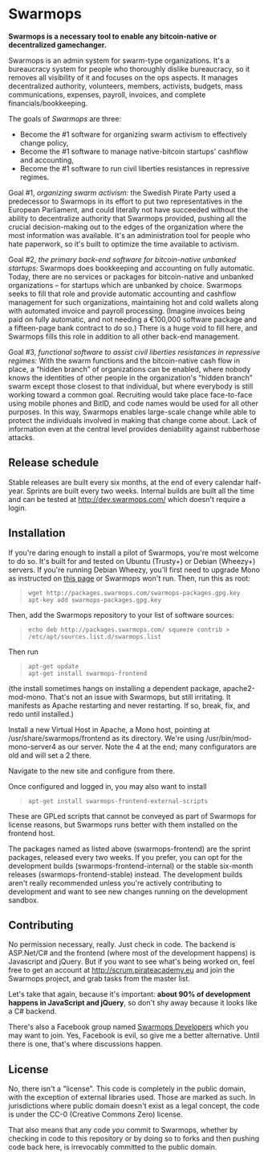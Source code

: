 ﻿Swarmops
========

**Swarmops is a necessary tool to enable any bitcoin-native or decentralized gamechanger.**

Swarmops is an admin system for swarm-type organizations. It's a bureaucracy system for people who thoroughly dislike bureaucracy, so it removes all visibility of it and focuses on the ops aspects. It manages decentralized authority, volunteers, members, activists, budgets, mass communications, expenses, payroll, invoices, and complete financials/bookkeeping.

The goals of _Swarmops_ are three:

* Become the #1 software for organizing swarm activism to effectively change policy,
* Become the #1 software to manage native-bitcoin startups' cashflow and accounting,
* Become the #1 software to run civil liberties resistances in repressive regimes.

Goal #1, _organizing swarm activism:_ the Swedish Pirate Party used a predecessor to Swarmops in its effort to put two representatives in the European Parliament, and could literally not have succeeded without the ability to decentralize authority that Swarmops provided, pushing all the crucial decision-making out to the edges of the organization where the most information was available. It's an administration tool for people who hate paperwork, so it's built to optimize the time available to activism.

Goal #2, _the primary back-end software for bitcoin-native unbanked startups:_ Swarmops does bookkeeping and accounting on fully automatic. Today, there are no services or packages for bitcoin-native and unbanked organizations – for startups which are unbanked by choice. Swarmops seeks to fill that role and provide automatic accounting and cashflow management for such organizations, maintaining hot and cold wallets along with automated invoice and payroll processing. (Imagine invoices being paid on fully automatic, and not needing a €100,000 software package and a fifteen-page bank contract to do so.) There is a huge void to fill here, and Swarmops fills this role in addition to all other back-end management.

Goal #3, _functional software to assist civil liberties resistances in repressive regimes:_ With the swarm functions and the bitcoin-native cash flow in place, a “hidden branch” of organizations can be enabled, where nobody knows the identities of other people in the organization's “hidden branch” swarm except those closest to that individual, but where everybody is still working toward a common goal. Recruiting would take place face-to-face using mobile phones and BitID, and code names would be used for all other purposes. In this way, Swarmops enables large-scale change while able to protect the individuals involved in making that change come about. Lack of information even at the central level provides deniability against rubberhose attacks.

Release schedule
----------------

Stable releases are built every six months, at the end of every calendar half-year. Sprints are built every two weeks. Internal builds are built all the time and can be tested at http://dev.swarmops.com/ which doesn't require a login.

Installation
------------

If you're daring enough to install a pilot of Swarmops, you're most welcome to do so. It's built for and tested on Ubuntu (Trusty+) or Debian (Wheezy+) servers. If you're running Debian Wheezy, you'll first need to upgrade Mono as instructed on [this page](http://www.mono-project.com/docs/getting-started/install/linux/) or Swarmops won't run. Then, run this as root:

> `wget http://packages.swarmops.com/swarmops-packages.gpg.key`  
> `apt-key add swarmops-packages.gpg.key`

Then, add the Swarmops repository to your list of software sources:
> `echo deb http://packages.swarmops.com/ squeeze contrib > /etc/apt/sources.list.d/swarmops.list`

Then run
> `apt-get update`  
> `apt-get install swarmops-frontend`

(the install sometimes hangs on installing a dependent package, apache2-mod-mono. That's not an issue with Swarmops, but still irritating. It manifests as Apache restarting and never restarting. If so, break, fix, and redo until installed.)

Install a new Virtual Host in Apache, a Mono host, pointing at /usr/share/swarmops/frontend as its directory. We're using /usr/bin/mod-mono-server4 as our server. Note the 4 at the end; many configurators are old and will set a 2 there.

Navigate to the new site and configure from there.

Once configured and logged in, you may also want to install

> `apt-get install swarmops-frontend-external-scripts`

These are GPLed scripts that cannot be conveyed as part of Swarmops for license reasons, but Swarmops runs better with them installed on the frontend host.

The packages named as listed above (swarmops-frontend) are the sprint packages, released every two weeks. If you prefer, you can opt for the development builds (swarmops-frontend-internal) or the stable six-month releases (swarmops-frontend-stable) instead. The development builds aren't really recommended unless you're actively contributing to development and want to see new changes running on the development sandbox.

Contributing
------------

No permission necessary, really. Just check in code. The backend is ASP.Net/C# and the frontend (where most of the development happens) is Javascript and jQuery. But if you want to see what's being worked on, feel free to get an account at http://scrum.pirateacademy.eu and join the Swarmops project, and grab tasks from the master list.

Let's take that again, because it's important: **about 90% of development happens in JavaScript and jQuery**, so don't shy away because it looks like a C# backend.

There's also a Facebook group named [Swarmops Developers](https://www.facebook.com/groups/swarmops.developers/) which you may want to join. Yes, Facebook is evil, so give me a better alternative. Until there is one, that's where discussions happen.

License
-------

No, there isn't a "license". This code is completely in the public domain, with the exception of external libraries used. Those are marked as such. In jurisdictions where public domain doesn't exist as a legal concept, the code is under the CC-0 (Creative Commons Zero) license.

That also means that any code _you_ commit to Swarmops, whether by checking in code to this repository or by doing so to forks and then pushing code back here, is irrevocably committed to the public domain.
